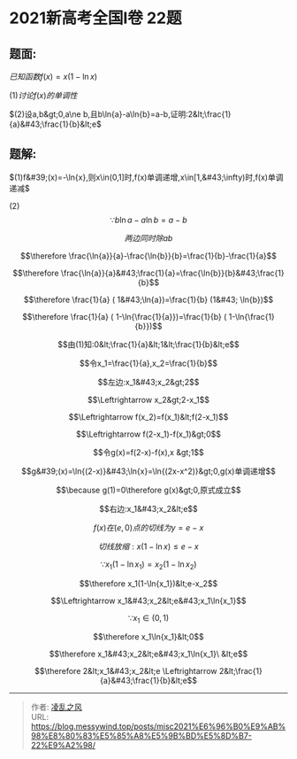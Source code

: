 # 2021新高考全国Ⅰ卷 22题


## 题面:
$已知函数f(x)=x(1-\ln{x})$

$(1)讨论f(x)的单调性$

$(2)设a,b&gt;0,a\ne b,且b\ln{a}-a\ln{b}=a-b,证明:2&lt;\frac{1}{a}&#43;\frac{1}{b}&lt;e$

## 题解:
$(1)f&#39;(x)=-\ln{x},则x\in(0,1]时,f(x)单调递增,x\in[1,&#43;\infty)时,f(x)单调递减$

$(2)$ $$\because b\ln{a}-a\ln{b}=a-b$$

$$两边同时除ab$$

$$\therefore \frac{\ln{a}}{a}-\frac{\ln{b}}{b}=\frac{1}{b}-\frac{1}{a}$$

$$\therefore \frac{\ln{a}}{a}&#43;\frac{1}{a}=\frac{\ln{b}}{b}&#43;\frac{1}{b}$$

$$\therefore \frac{1}{a} ( 1&#43;\ln{a})=\frac{1}{b} (1&#43; \ln{b})$$

$$\therefore \frac{1}{a} ( 1-\ln{\frac{1}{a}})=\frac{1}{b} ( 1-\ln{\frac{1}{b}})$$


$$由(1)知:0&lt;\frac{1}{a}&lt;1&lt;\frac{1}{b}&lt;e$$

$$令x_1=\frac{1}{a},x_2=\frac{1}{b}$$

$$左边:x_1&#43;x_2&gt;2$$

$$\Leftrightarrow  x_2&gt;2-x_1$$

$$\Leftrightarrow f(x_2)=f(x_1)&lt;f(2-x_1)$$

$$\Leftrightarrow  f(2-x_1)-f(x_1)&gt;0$$

$$令g(x)=f(2-x)-f(x),x &gt;1$$

$$g&#39;(x)=\ln{(2-x)}&#43;\ln{x}=\ln{(2x-x^2)}&gt;0,g(x)单调递增$$

$$\because g(1)=0\therefore g(x)&gt;0,原式成立$$

$$右边:x_1&#43;x_2&lt;e$$

$$f(x)在(e,0)点的切线为y=e-x$$

$$切线放缩:x(1-\ln{x})\le e-x$$

$$\because x_1(1-\ln{x_1})=x_2(1-\ln{x_2})$$

$$\therefore x_1(1-\ln{x_1})&lt;e-x_2$$

$$\Leftrightarrow  x_1&#43;x_2&lt;e&#43;x_1\ln{x_1}$$

$$\because x_1 \in (0,1)$$

$$\therefore x_1\ln{x_1}&lt;0$$

$$\therefore x_1&#43;x_2&lt;e&#43;x_1\ln{x_1}\ &lt;e$$

$$\therefore 2&lt;x_1&#43;x_2&lt;e \Leftrightarrow 2&lt;\frac{1}{a}&#43;\frac{1}{b}&lt;e$$

---

> 作者: [凌乱之风](https://github.com/messywind)  
> URL: https://blog.messywind.top/posts/misc2021%E6%96%B0%E9%AB%98%E8%80%83%E5%85%A8%E5%9B%BD%E5%8D%B7-22%E9%A2%98/  

